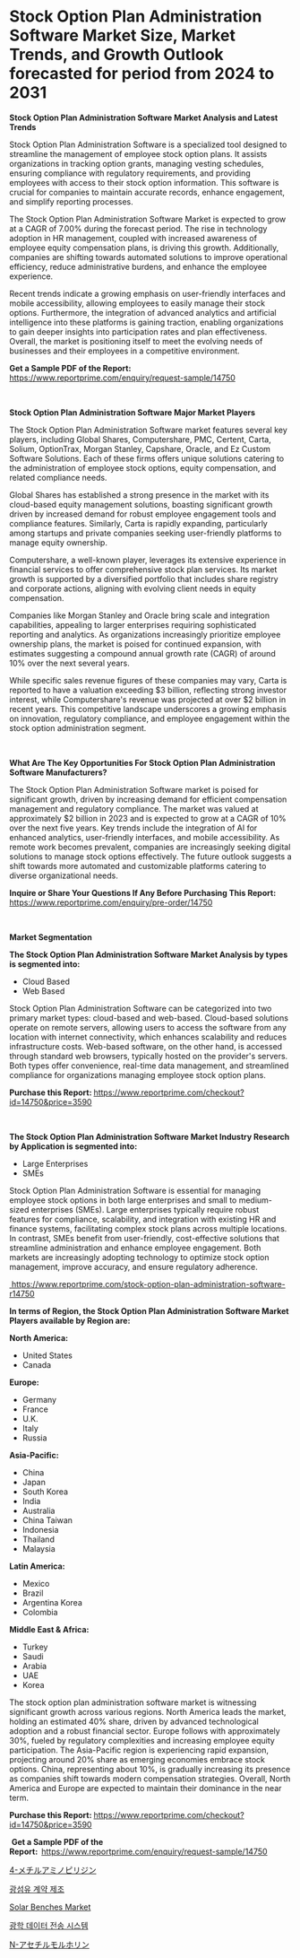 <p><h1>Stock Option Plan Administration Software Market Size, Market Trends, and Growth Outlook forecasted for period from 2024 to 2031</h1></p><p><strong>Stock Option Plan Administration Software Market Analysis and Latest Trends</strong></p>
<p><p>Stock Option Plan Administration Software is a specialized tool designed to streamline the management of employee stock option plans. It assists organizations in tracking option grants, managing vesting schedules, ensuring compliance with regulatory requirements, and providing employees with access to their stock option information. This software is crucial for companies to maintain accurate records, enhance engagement, and simplify reporting processes.</p><p>The Stock Option Plan Administration Software Market is expected to grow at a CAGR of 7.00% during the forecast period. The rise in technology adoption in HR management, coupled with increased awareness of employee equity compensation plans, is driving this growth. Additionally, companies are shifting towards automated solutions to improve operational efficiency, reduce administrative burdens, and enhance the employee experience. </p><p>Recent trends indicate a growing emphasis on user-friendly interfaces and mobile accessibility, allowing employees to easily manage their stock options. Furthermore, the integration of advanced analytics and artificial intelligence into these platforms is gaining traction, enabling organizations to gain deeper insights into participation rates and plan effectiveness. Overall, the market is positioning itself to meet the evolving needs of businesses and their employees in a competitive environment.</p></p>
<p><strong>Get a Sample PDF of the Report:&nbsp;</strong> <a href="https://www.reportprime.com/enquiry/request-sample/14750">https://www.reportprime.com/enquiry/request-sample/14750</a></p>
<p>&nbsp;</p>
<p><strong>Stock Option Plan Administration Software Major Market Players</strong></p>
<p><p>The Stock Option Plan Administration Software market features several key players, including Global Shares, Computershare, PMC, Certent, Carta, Solium, OptionTrax, Morgan Stanley, Capshare, Oracle, and Ez Custom Software Solutions. Each of these firms offers unique solutions catering to the administration of employee stock options, equity compensation, and related compliance needs.</p><p>Global Shares has established a strong presence in the market with its cloud-based equity management solutions, boasting significant growth driven by increased demand for robust employee engagement tools and compliance features. Similarly, Carta is rapidly expanding, particularly among startups and private companies seeking user-friendly platforms to manage equity ownership.</p><p>Computershare, a well-known player, leverages its extensive experience in financial services to offer comprehensive stock plan services. Its market growth is supported by a diversified portfolio that includes share registry and corporate actions, aligning with evolving client needs in equity compensation.</p><p>Companies like Morgan Stanley and Oracle bring scale and integration capabilities, appealing to larger enterprises requiring sophisticated reporting and analytics. As organizations increasingly prioritize employee ownership plans, the market is poised for continued expansion, with estimates suggesting a compound annual growth rate (CAGR) of around 10% over the next several years.</p><p>While specific sales revenue figures of these companies may vary, Carta is reported to have a valuation exceeding $3 billion, reflecting strong investor interest, while Computershare's revenue was projected at over $2 billion in recent years. This competitive landscape underscores a growing emphasis on innovation, regulatory compliance, and employee engagement within the stock option administration segment.</p></p>
<p>&nbsp;</p>
<p><strong>What Are The Key Opportunities For Stock Option Plan Administration Software Manufacturers?</strong></p>
<p><p>The Stock Option Plan Administration Software market is poised for significant growth, driven by increasing demand for efficient compensation management and regulatory compliance. The market was valued at approximately $2 billion in 2023 and is expected to grow at a CAGR of 10% over the next five years. Key trends include the integration of AI for enhanced analytics, user-friendly interfaces, and mobile accessibility. As remote work becomes prevalent, companies are increasingly seeking digital solutions to manage stock options effectively. The future outlook suggests a shift towards more automated and customizable platforms catering to diverse organizational needs.</p></p>
<p><strong>Inquire or Share Your Questions If Any Before Purchasing This Report:</strong> <a href="https://www.reportprime.com/enquiry/pre-order/14750">https://www.reportprime.com/enquiry/pre-order/14750</a></p>
<p>&nbsp;</p>
<p><strong>Market Segmentation</strong></p>
<p><strong>The Stock Option Plan Administration Software Market Analysis by types is segmented into:</strong></p>
<p><ul><li>Cloud Based</li><li>Web Based</li></ul></p>
<p><p>Stock Option Plan Administration Software can be categorized into two primary market types: cloud-based and web-based. Cloud-based solutions operate on remote servers, allowing users to access the software from any location with internet connectivity, which enhances scalability and reduces infrastructure costs. Web-based software, on the other hand, is accessed through standard web browsers, typically hosted on the provider's servers. Both types offer convenience, real-time data management, and streamlined compliance for organizations managing employee stock option plans.</p></p>
<p><strong>Purchase this Report:&nbsp;</strong><a href="https://www.reportprime.com/checkout?id=14750&price=3590">https://www.reportprime.com/checkout?id=14750&price=3590</a></p>
<p>&nbsp;</p>
<p><strong>The Stock Option Plan Administration Software Market Industry Research by Application is segmented into:</strong></p>
<p><ul><li>Large Enterprises</li><li>SMEs</li></ul></p>
<p><p>Stock Option Plan Administration Software is essential for managing employee stock options in both large enterprises and small to medium-sized enterprises (SMEs). Large enterprises typically require robust features for compliance, scalability, and integration with existing HR and finance systems, facilitating complex stock plans across multiple locations. In contrast, SMEs benefit from user-friendly, cost-effective solutions that streamline administration and enhance employee engagement. Both markets are increasingly adopting technology to optimize stock option management, improve accuracy, and ensure regulatory adherence.</p></p>
<p><a href="https://www.reportprime.com/stock-option-plan-administration-software-r14750">&nbsp;https://www.reportprime.com/stock-option-plan-administration-software-r14750</a></p>
<p><strong>In terms of Region, the Stock Option Plan Administration Software Market Players available by Region are:</strong></p>
<p>
    <p> <strong> North America: </strong>
        <ul>
            <li>United States</li>
            <li>Canada</li>
        </ul>
        </p> 
    <p> <strong> Europe: </strong>
        <ul>
            <li>Germany</li>
            <li>France</li>
            <li>U.K.</li>
            <li>Italy</li>
            <li>Russia</li>
        </ul>
        </p> 
    <p> <strong> Asia-Pacific: </strong>
        <ul>
            <li>China</li>
            <li>Japan</li>
            <li>South Korea</li>
            <li>India</li>
            <li>Australia</li>
            <li>China Taiwan</li>
            <li>Indonesia</li>
            <li>Thailand</li>
            <li>Malaysia</li>
        </ul>
        </p> 
    <p> <strong> Latin America: </strong>
        <ul>
            <li>Mexico</li>
            <li>Brazil</li>
            <li>Argentina Korea</li>
            <li>Colombia</li>
        </ul>
        </p> 
    <p> <strong> Middle East & Africa: </strong>
        <ul>
            <li>Turkey</li>
            <li>Saudi</li>
            <li>Arabia</li>
            <li>UAE</li>
            <li>Korea</li>
        </ul>
    </p>
    </p>
<p><p>The stock option plan administration software market is witnessing significant growth across various regions. North America leads the market, holding an estimated 40% share, driven by advanced technological adoption and a robust financial sector. Europe follows with approximately 30%, fueled by regulatory complexities and increasing employee equity participation. The Asia-Pacific region is experiencing rapid expansion, projecting around 20% share as emerging economies embrace stock options. China, representing about 10%, is gradually increasing its presence as companies shift towards modern compensation strategies. Overall, North America and Europe are expected to maintain their dominance in the near term.</p></p>
<p><strong>Purchase this Report: </strong><a href="https://www.reportprime.com/checkout?id=14750&price=3590">https://www.reportprime.com/checkout?id=14750&price=3590</a></p>
<p>&nbsp;<strong>Get a Sample PDF of the Report:&nbsp;&nbsp;</strong><a href="https://www.reportprime.com/enquiry/request-sample/14750">https://www.reportprime.com/enquiry/request-sample/14750</a></p>
<p><strong></strong></p>
<p><p><a href="https://medium.com/@rudysimonis2023/4-methylaminopyridine-market-%E3%81%AE%E3%82%B0%E3%83%AD%E3%83%BC%E3%83%90%E3%83%AB%E5%B8%82%E5%A0%B4%E6%A6%82%E8%A6%81%E3%81%AF-%E4%B8%96%E7%95%8C%E3%81%8A%E3%82%88%E3%81%B3%E4%B8%BB%E8%A6%81%E5%B8%82%E5%A0%B4%E3%81%AB%E3%81%8A%E3%81%91%E3%82%8B%E6%A5%AD%E7%95%8C%E3%81%AB%E5%BD%B1%E9%9F%BF%E3%82%92%E4%B8%8E%E3%81%88%E3%82%8B%E4%B8%BB%E8%A6%81%E3%81%AA%E3%83%88%E3%83%AC%E3%83%B3%E3%83%89%E3%81%AB%E3%81%A4%E3%81%84%E3%81%A6-%E7%8B%AC%E8%87%AA%E3%81%AE%E8%A6%96%E7%82%B9%E3%82%92%E6%8F%90%E4%BE%9B%E3%81%97%E3%81%BE%E3%81%99-24906b109d42">4-メチルアミノピリジン</a></p><p><a href="https://medium.com/@joespinka88967/%EC%84%B8%EA%B3%84-optical-fiber-contract-manufacturing-market-%EC%9D%80-2024%EC%97%90%EC%84%9C-2031%EB%A1%9C-%EC%97%B0%ED%8F%89%EA%B7%A0-%EC%A6%9D%EA%B0%80%EC%9C%A8%EC%9D%84-%EB%B3%B4%EC%9D%BC-%EA%B2%83%EC%9C%BC%EB%A1%9C-%EC%98%88%EC%83%81%EB%90%A9%EB%8B%88%EB%8B%A4-475d007558ef">광섬유 계약 제조</a></p><p><a href="https://medium.com/@obiemante_40648/the-comprehensive-solar-benches-market-research-report-is-essential-for-understanding-current-e634a9fce1fe">Solar Benches Market</a></p><p><a href="https://medium.com/@joespinka88967/%EC%84%B8%EA%B3%84-optical-data-transmission-system-market-%EC%9D%80-2024%EC%97%90%EC%84%9C-2031%EB%A1%9C-%EC%97%B0%ED%8F%89%EA%B7%A0-%EC%A6%9D%EA%B0%80%EC%9C%A8%EC%9D%84-%EB%B3%B4%EC%9D%BC-%EA%B2%83%EC%9C%BC%EB%A1%9C-%EC%98%88%EC%83%81%EB%90%A9%EB%8B%88%EB%8B%A4-c2081abded66">광학 데이터 전송 시스템</a></p><p><a href="https://medium.com/@rudysimonis2023/n-acetylmorpholine-market-%E3%81%AE%E3%82%B0%E3%83%AD%E3%83%BC%E3%83%90%E3%83%AB%E5%B8%82%E5%A0%B4%E6%A6%82%E8%A6%81%E3%81%AF-%E4%B8%96%E7%95%8C%E3%81%8A%E3%82%88%E3%81%B3%E4%B8%BB%E8%A6%81%E5%B8%82%E5%A0%B4%E3%81%AB%E3%81%8A%E3%81%91%E3%82%8B%E6%A5%AD%E7%95%8C%E3%81%AB%E5%BD%B1%E9%9F%BF%E3%82%92%E4%B8%8E%E3%81%88%E3%82%8B%E4%B8%BB%E8%A6%81%E3%81%AA%E3%83%88%E3%83%AC%E3%83%B3%E3%83%89%E3%81%AB%E3%81%A4%E3%81%84%E3%81%A6-%E7%8B%AC%E8%87%AA%E3%81%AE%E8%A6%96%E7%82%B9%E3%82%92%E6%8F%90%E4%BE%9B%E3%81%97%E3%81%BE%E3%81%99-016b0c2b08e4">N-アセチルモルホリン</a></p></p>